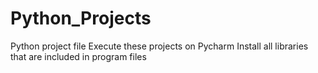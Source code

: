 # Python_Projects
Python project file 
Execute these projects on Pycharm
Install all libraries that are included in program files
